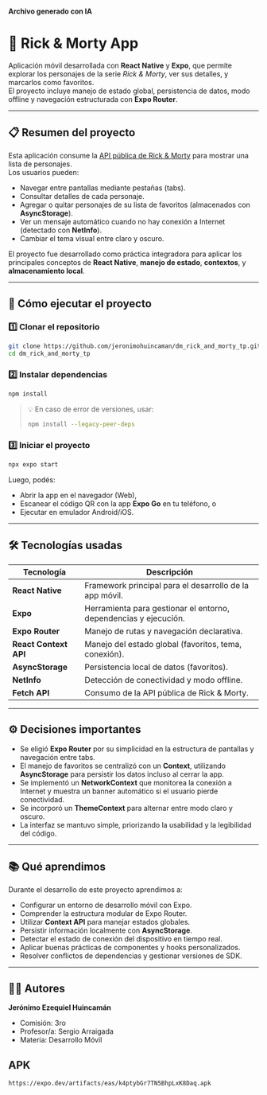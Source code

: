 #### Archivo generado con IA
# 🧠 Rick & Morty App

Aplicación móvil desarrollada con **React Native** y **Expo**, que permite explorar los personajes de la serie *Rick & Morty*, ver sus detalles, y marcarlos como favoritos.  
El proyecto incluye manejo de estado global, persistencia de datos, modo offline y navegación estructurada con **Expo Router**.

---

## 📋 Resumen del proyecto

Esta aplicación consume la [API pública de Rick & Morty](https://rickandmortyapi.com/) para mostrar una lista de personajes.  
Los usuarios pueden:

- Navegar entre pantallas mediante pestañas (tabs).  
- Consultar detalles de cada personaje.  
- Agregar o quitar personajes de su lista de favoritos (almacenados con **AsyncStorage**).  
- Ver un mensaje automático cuando no hay conexión a Internet (detectado con **NetInfo**).  
- Cambiar el tema visual entre claro y oscuro.  

El proyecto fue desarrollado como práctica integradora para aplicar los principales conceptos de **React Native**, **manejo de estado**, **contextos**, y **almacenamiento local**.

---

## 🚀 Cómo ejecutar el proyecto

### 1️⃣ Clonar el repositorio

```bash
git clone https://github.com/jeronimohuincaman/dm_rick_and_morty_tp.git
cd dm_rick_and_morty_tp
```

### 2️⃣ Instalar dependencias

```bash
npm install
```

> 💡 En caso de error de versiones, usar:
> ```bash
> npm install --legacy-peer-deps
> ```

### 3️⃣ Iniciar el proyecto

```bash
npx expo start
```

Luego, podés:
- Abrir la app en el navegador (Web),
- Escanear el código QR con la app **Expo Go** en tu teléfono, o
- Ejecutar en emulador Android/iOS.

---

## 🛠️ Tecnologías usadas

| Tecnología | Descripción |
|-------------|-------------|
| **React Native** | Framework principal para el desarrollo de la app móvil. |
| **Expo** | Herramienta para gestionar el entorno, dependencias y ejecución. |
| **Expo Router** | Manejo de rutas y navegación declarativa. |
| **React Context API** | Manejo del estado global (favoritos, tema, conexión). |
| **AsyncStorage** | Persistencia local de datos (favoritos). |
| **NetInfo** | Detección de conectividad y modo offline. |
| **Fetch API** | Consumo de la API pública de Rick & Morty. |

---

## ⚙️ Decisiones importantes

- Se eligió **Expo Router** por su simplicidad en la estructura de pantallas y navegación entre tabs.  
- El manejo de favoritos se centralizó con un **Context**, utilizando **AsyncStorage** para persistir los datos incluso al cerrar la app.  
- Se implementó un **NetworkContext** que monitorea la conexión a Internet y muestra un banner automático si el usuario pierde conectividad.  
- Se incorporó un **ThemeContext** para alternar entre modo claro y oscuro.  
- La interfaz se mantuvo simple, priorizando la usabilidad y la legibilidad del código.

---

## 📚 Qué aprendimos

Durante el desarrollo de este proyecto aprendimos a:

- Configurar un entorno de desarrollo móvil con Expo.  
- Comprender la estructura modular de Expo Router.  
- Utilizar **Context API** para manejar estados globales.  
- Persistir información localmente con **AsyncStorage**.  
- Detectar el estado de conexión del dispositivo en tiempo real.  
- Aplicar buenas prácticas de componentes y hooks personalizados.  
- Resolver conflictos de dependencias y gestionar versiones de SDK.

---

## 👨‍💻 Autores

**Jerónimo Ezequiel Huincamán**  
- Comisión: 3ro  
- Profesor/a: Sergio Arraigada  
- Materia: Desarrollo Móvil


## APK
```url
https://expo.dev/artifacts/eas/k4ptybGr7TN5BhpLxK8Daq.apk
```